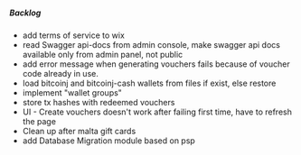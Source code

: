##### Backlog
- add terms of service to wix
- read Swagger api-docs from admin console, make swagger api docs available only from admin panel, not public
- add error message when generating vouchers fails because of voucher code already in use.
- load bitcoinj and bitcoinj-cash wallets from files if exist, else restore
- implement "wallet groups"
- store tx hashes with redeemed vouchers
- UI - Create vouchers doesn't work after failing first time, have to refresh the page 
- Clean up after malta gift cards
- add Database Migration module based on psp
